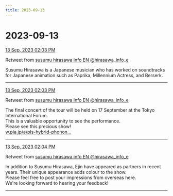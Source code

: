 ```yaml
---
title: 2023-09-13
---
```

# 2023-09-13

[13 Sep, 2023 02:03 PM](https://twitter.com/hirasawa_info_e/status/1701823789502497144#m)

Retweet from [susumu hirasawa info EN @hirasawa_info_e](https://twitter.com/hirasawa_info_e)

Susumu Hirasawa is a Japanese musician who has worked on soundtracks for Japanese animation such as Paprika, Millennium Actress, and Berserk.

---

[13 Sep, 2023 02:03 PM](https://twitter.com/hirasawa_info_e/status/1701823919551054197#m)

Retweet from [susumu hirasawa info EN @hirasawa_info_e](https://twitter.com/hirasawa_info_e)

The final concert of the tour will be held on 17 September at the Tokyo International Forum.   
This is a valuable opportunity to see the performance.   
Please see this precious show!   
 <a href="https://w.pia.jp/a/pls-hybrid-phonon-2566-tokyo/">w.pia.jp/a/pls-hybrid-phonon…</a>

---

[13 Sep, 2023 02:04 PM](https://twitter.com/hirasawa_info_e/status/1701824081707057577#m)

Retweet from [susumu hirasawa info EN @hirasawa_info_e](https://twitter.com/hirasawa_info_e)

In addition to Susumu Hirasawa, Ejin have appeared as partners in recent years. Their unique appearance adds colour to the show.  
Please feel free to post your impressions from overseas here.  
We're looking forward to hearing your feedback!

---

